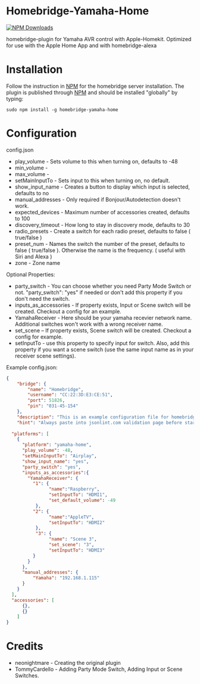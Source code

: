 # Homebridge-Yamaha-Home

[![NPM Downloads](https://img.shields.io/npm/dm/homebridge-yamaha-home.svg?style=flat)](https://npmjs.org/package/homebridge-yamaha-home)


homebridge-plugin for Yamaha AVR control with Apple-Homekit.  Optimized for use with the Apple Home App and with homebridge-alexa

# Installation

Follow the instruction in [NPM](https://www.npmjs.com/package/homebridge) for the homebridge server installation. The plugin is published through [NPM](https://www.npmjs.com/package/homebridge-yamaha) and should be installed "globally" by typing:

```
sudo npm install -g homebridge-yamaha-home
```

# Configuration

config.json

- play_volume - Sets volume to this when turning on, defaults to -48
- min_volume -
- max_volume -
- setMainInputTo - Sets input to this when turning on, no default.
- show_input_name - Creates a button to display which input is selected, defaults to no
- manual_addresses - Only required if Bonjour/Autodetection doesn't work.
- expected_devices - Maximum number of accessories created, defaults to 100
- discovery_timeout - How long to stay in discovery mode, defaults to 30
- radio_presets - Create a switch for each radio preset, defaults to false ( true/false )
- preset_num - Names the switch the number of the preset, defaults to false ( true/false ). Otherwise the name is the frequency. ( useful with Siri and Alexa )
- zone - Zone name

Optional Properties:
- party_switch - You can choose whether you need Party Mode Switch or not. "party_switch": "yes" if needed or don't add this property if you don't need the switch.
- inputs_as_accessories - If property exists, Input or Scene switch will be created. Checkout a config for an example.
- YamahaReceiver - Here should be your yamaha recevier network name. Additional switches won't work with a wrong receiver name.
- set_scene –  If property exists, Scene switch will be created. Checkout a config for example.
- setInputTo - use this property to specify input for switch. Also, add this property if you want a scene switch (use the same input name as in your receiver scene settings).


Example config.json:
```json
{
    "bridge": {
        "name": "Homebridge",
        "username": "CC:22:3D:E3:CE:51",
        "port": 51826,
        "pin": "031-45-154"
    },
    "description": "This is an example configuration file for homebridge plugin for yamaha AVR",
    "hint": "Always paste into jsonlint.com validation page before starting your homebridge, saves a lot of frustration",
    
  "platforms": [
    {
      "platform": "yamaha-home",
      "play_volume": -48,
      "setMainInputTo": "Airplay",
      "show_input_name": "yes",
      "party_switch": "yes",
      "inputs_as_accessories":{
        "YamahaReceiver": {
          "1": {
                "name":"Raspberry",
                "setInputTo": "HDMI1",
                "set_default_volume": -49
           },
          "2": {
                "name":"AppleTV",
                "setInputTo": "HDMI2"
           },
           "3": {
                "name": "Scene 3",
                "set_scene": "3",
                "setInputTo": "HDMI3"
          }
        }
      },
      "manual_addresses": {
          "Yamaha": "192.168.1.115"
      }
    }
  ],
  "accessories": [
      {},
      {}
    ]
}
```

# Credits

* neonightmare - Creating the original plugin
* TommyCardello - Adding Party Mode Switch, Adding Input or Scene Switches.
